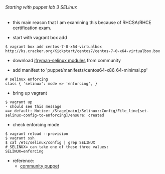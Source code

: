 ###### Starting with puppet lab 3 SELinux
* this main reason that I am examining this because of RHCSA/RHCE certification exam.

* start with vagrant box add 
```
$ vagrant box add centos-7-0-x64-virtualbox http://ks.cracker.org/Kickstart/centos7/centos-7-0-x64-virtualbox.box
```

* download [jfryman-selinux modules](https://forge.puppetlabs.com/jfryman/selinux) from community

* add manifest to 'puppet/manifests/centos64-x86_64-minimal.pp'
```
# selinux enforcing
class { 'selinux': mode => 'enforcing', }
```

* bring up vagrant
```
$ vagrant up
- should see this message
==> default: Notice: /Stage[main]/Selinux::Config/File_line[set-selinux-config-to-enforcing]/ensure: created
```

- check enforcing mode
```
$ vagrant reload --provision
$ vagrant ssh
$ cat /etc/selinux/config | grep SELINUX
# SELINUX= can take one of these three values:
SELINUX=enforcing
```

* reference:
  - [community puppet](forge.puppetlabs.com)
